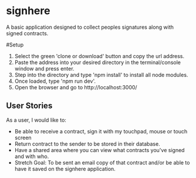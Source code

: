 # signhere
A basic application designed to collect peoples signatures along with signed contracts.

#Setup
1. Select the green 'clone or download' button and copy the url address.
2. Paste the address into your desired directory in the terminal/console window and press enter.
3. Step into the directory and type 'npm install' to install all node modules.
4. Once loaded, type 'npm run dev'.
5. Open the browser and go to http://localhost:3000/

## User Stories
As a user, I would like to:
- Be able to receive a contract, sign it with my touchpad, mouse or touch screen
- Return contract to the sender to be stored in their database.
- Have a shared area where you can view what contracts you've signed and with who.
- Stretch Goal: To be sent an email copy of that contract and/or be able to have it saved on the signhere application.
